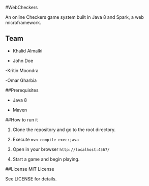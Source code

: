 #WebCheckers

An online Checkers game system built in Java 8 and Spark, a web
microframework.

## Team

- Khalid Almalki

- John Doe

-Kritin Moondra

-Omar Gharbia

##Prerequisites

- Java 8

- Maven


##How to run it

1. Clone the repository and go to the root directory.

2. Execute `mvn compile exec:java`

3. Open in your browser `http://localhost:4567/`

4. Start a game and begin playing.


##License
MIT License

See LICENSE for details.
